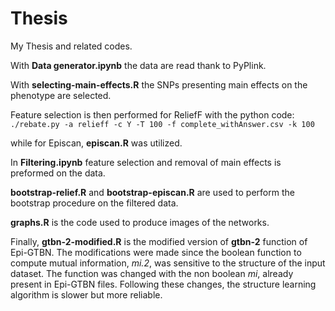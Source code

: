 # Thesis
My Thesis and related codes.

With **Data generator.ipynb** the data are read thank to PyPlink.

With **selecting-main-effects.R** the SNPs presenting main effects on the phenotype are selected.

Feature selection is then performed for ReliefF with the python code:
`./rebate.py -a relieff -c Y -T 100 -f complete_withAnswer.csv -k 100`

while for Episcan, **episcan.R** was utilized.

In **Filtering.ipynb** feature selection and removal of main effects is preformed on the data.

**bootstrap-relief.R** and **bootstrap-episcan.R** are used to perform the bootstrap procedure on the filtered data.

**graphs.R** is the code used to produce images of the networks.

Finally, **gtbn-2-modified.R** is the modified version of **gtbn-2** function of Epi-GTBN. The modifications were made since the boolean function to compute mutual information, *mi.2*, was sensitive to the structure of the input dataset. The function was changed with the non boolean *mi*, already present in Epi-GTBN files. Following these changes, the structure learning algorithm is slower but more reliable.

